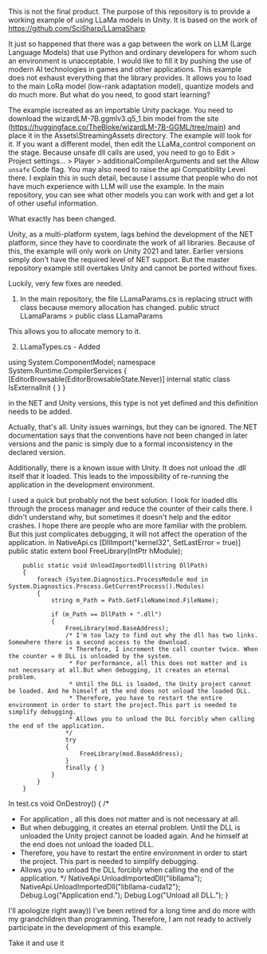 This is not the final product.
The purpose of this repository is to provide a working example of using LLaMa models in Unity.
It is based on the work of https://github.com/SciSharp/LLamaSharp

It just so happened that there was a gap between the work on LLM (Large Language Models) that use Python and ordinary developers for whom such an environment is unacceptable. I would like to fill it by pushing the use of modern AI technologies in games and other applications. This example does not exhaust everything that the library provides. It allows you to load to the main LoRa model (low-rank adaptation model), quantize models and do much more. But what do you need, to good start learning?

The example iscreated as an importable Unity package.
You need to download the wizardLM-7B.ggmlv3.q5_1.bin model from the site (https://huggingface.co/TheBloke/wizardLM-7B-GGML/tree/main) and place it in the Assets\StreamingAssets directory. The example will look for it. If you want a different model, then edit the LLaMa_control component on the stage.
Because unsafe dll calls are used, you need to go to Edit > Project settings... > Player > additionalCompilerArguments and set the Allow `unsafe` Code flag. You may also need to raise the api Compatibility Level there.
I explain this in such detail, because I assume that people who do not have much experience with LLM will use the example.
In the main repository, you can see what other models you can work with and get a lot of other useful information.

What exactly has been changed.

Unity, as a multi-platform system, lags behind the development of the NET platform, since they have to coordinate the work of all libraries.
Because of this, the example will only work on Unity 2021 and later. Earlier versions simply don't have the required level of NET support. But the master repository example still overtakes Unity and cannot be ported without fixes.

Luckily, very few fixes are needed.

1. In the main repository, the file LLamaParams.cs is replacing struct with class because memory allocation has changed.
public struct LLamaParams > public class LLamaParams

This allows you to allocate memory to it.

2. LLamaTypes.cs - Added

using System.ComponentModel;
namespace System.Runtime.CompilerServices
{
[EditorBrowsable(EditorBrowsableState.Never)]
internal static class IsExternalInit { }
}

in the NET and Unity versions, this type is not yet defined and this definition needs to be added.

Actually, that's all. Unity issues warnings, but they can be ignored. The NET documentation says that the conventions have not been changed in later versions and the panic is simply due to a formal inconsistency in the declared version.

Additionally, there is a known issue with Unity. It does not unload the .dll itself that it loaded. This leads to the impossibility of re-running the application in the development environment.

I used a quick but probably not the best solution. I look for loaded dlls through the process manager and reduce the counter of their calls there. I didn't understand why, but sometimes it doesn't help and the editor crashes.
I hope there are people who are more familiar with the problem. But this just complicates debugging, it will not affect the operation of the application.
in NativeApi.cs
        [DllImport("kernel32", SetLastError = true)]
        public static extern bool FreeLibrary(IntPtr hModule);

        public static void UnloadImportedDll(string DllPath)
        {
            foreach (System.Diagnostics.ProcessModule mod in System.Diagnostics.Process.GetCurrentProcess().Modules)
            {
                string m_Path = Path.GetFileName(mod.FileName);

                if (m_Path == DllPath + ".dll")
                {
                    FreeLibrary(mod.BaseAddress);
                    /* I'm too lazy to find out why the dll has two links. Somewhere there is a second access to the download. 
                     * Therefore, I increment the call counter twice. When the counter = 0 DLL is unloaded by the system.
                     * For performance, all this does not matter and is not necessary at all.But when debugging, it creates an eternal problem.
                     * Until the DLL is loaded, the Unity project cannot be loaded. And he himself at the end does not unload the loaded DLL. 
                     * Therefore, you have to restart the entire environment in order to start the project.This part is needed to simplify debugging. 
                     * Allows you to unload the DLL forcibly when calling the end of the application.
                    */
                    try
                    {
                        FreeLibrary(mod.BaseAddress);
                    }
                    finally { }
                }
            }
        }

       
In test.cs
    void OnDestroy()
    {
 /*
 * For application , all this does not matter and is not necessary at all. 
 * But when debugging, it creates an eternal problem. Until the DLL is unloaded the Unity project cannot be loaded again. And he himself at the end does not unload the loaded DLL. 
 * Therefore, you have to restart the entire environment in order to start the project. This part is needed to simplify debugging. 
 * Allows you to unload the DLL forcibly when calling the end of the application.
 */
        NativeApi.UnloadImportedDll("libllama");
        NativeApi.UnloadImportedDll("libllama-cuda12");
        Debug.Log("Application end.");
        Debug.Log("Unload all DLL.");
    }

I'll apologize right away)) I've been retired for a long time and do more with my grandchildren than programming. Therefore, I am not ready to actively participate in the development of this example.

Take it and use it
